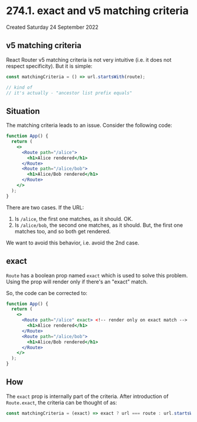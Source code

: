 # 274.1. exact and v5 matching criteria
Created Saturday 24 September 2022

## v5 matching criteria
React Router v5 matching criteria is not very intuitive (i.e. it does not respect specificity). But it is simple:
```js
const matchingCriteria = () => url.startsWith(route); 

// kind of
// it's actually - "ancestor list prefix equals"
```

## Situation
The matching criteria leads to an issue. Consider the following code:
```jsx
function App() {
  return (
    <>
      <Route path="/alice">
        <h1>Alice rendered</h1>
      </Route>
      <Route path="/alice/bob">
        <h1>Alice/Bob rendered</h1>
      </Route>
    </>
  );
}
```
There are two cases. If the URL:
1. Is `/alice`, the first one matches, as it should. OK.
2. Is `/alice/bob`, the second one matches, as it should. But, the first one matches too, and so both get rendered.
  
We want to avoid this behavior, i.e. avoid the 2nd case.

## exact
`Route` has a boolean prop named `exact` which is used to solve this problem. Using the prop will render only if there's an "exact" match.

So, the code can be corrected to:
```jsx
function App() {
  return (
    <>
      <Route path="/alice" exact> <!-- render only on exact match -->
        <h1>Alice rendered</h1>
      </Route>
      <Route path="/alice/bob">
        <h1>Alice/Bob rendered</h1>
      </Route>
    </>
  );
}
```

## How
The `exact` prop is internally part of the criteria. After introduction of `Route.exact`, the criteria can be thought of as:
```js
const matchingCriteria = (exact) => exact ? url === route : url.startsWith(route); 
```